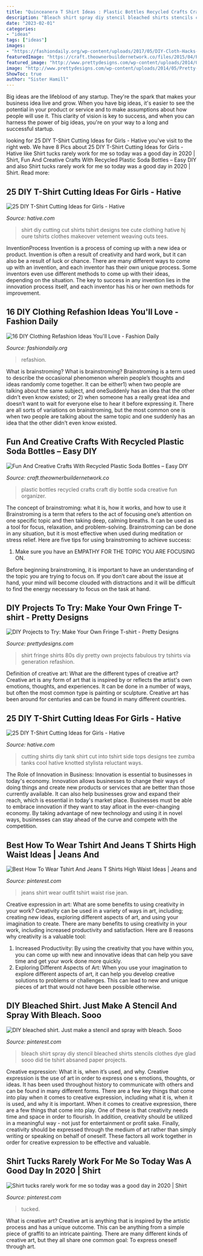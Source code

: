 ```yaml
---
title: "Quinceanera T Shirt Ideas : Plastic Bottles Recycled Crafts Craft Diy Bottle Soda Creative Fun Organizer"
description: "Bleach shirt spray diy stencil bleached shirts stencils clothes dye glad sooo did tie tshirt absaned paper projects"
date: "2023-02-01"
categories:
- "ideas"
tags: ["ideas"]
images:
- "https://fashiondaily.org/wp-content/uploads/2017/05/DIY-Cloth-Hacks-.jpg"
featuredImage: "https://craft.theownerbuildernetwork.co/files/2015/04/Plastic-Bottle-Ideas006.jpg"
featured_image: "http://www.prettydesigns.com/wp-content/uploads/2014/05/Pretty-Shirt.jpg"
image: "http://www.prettydesigns.com/wp-content/uploads/2014/05/Pretty-Shirt.jpg"
ShowToc: true
author: "Sister Hamill"
---
```



Big ideas are the lifeblood of any startup. They're the spark that makes your business idea live and grow. When you have big ideas, it's easier to see the potential in your product or service and to make assumptions about how people will use it. This clarity of vision is key to success, and when you can harness the power of big ideas, you're on your way to a long and successful startup.

	

		
looking for 25 DIY T-Shirt Cutting Ideas for Girls - Hative you've visit to the right web. We have 8 Pics about 25 DIY T-Shirt Cutting Ideas for Girls - Hative like Shirt tucks rarely work for me so today was a good day in 2020 | Shirt, Fun And Creative Crafts With Recycled Plastic Soda Bottles – Easy DIY and also Shirt tucks rarely work for me so today was a good day in 2020 | Shirt. Read more:
		
    
## 25 DIY T-Shirt Cutting Ideas For Girls - Hative

<img loading=lazy src="https://hative.com/wp-content/uploads/2014/11/diy-tshirt-cutting-ideas/8-diy-t-shirt-cut.jpg" onerror="this.onerror=null;this.src='https://tse4.mm.bing.net/th?id=OIP.lAqm5suao2-fk3kSm47Z0gHaKB&amp;pid=15.1';" alt="25 DIY T-Shirt Cutting Ideas for Girls - Hative">

_Source: hative.com_

>shirt diy cutting cut shirts tshirt designs tee cute clothing hative hj oure tshirts clothes makeover vetement weaving outs tees. 

	

InventionProcess
Invention is a process of coming up with a new idea or product. Invention is often a result of creativity and hard work, but it can also be a result of luck or chance. There are many different ways to come up with an invention, and each inventor has their own unique process. Some inventors even use different methods to come up with their ideas, depending on the situation. The key to success in any invention lies in the innovation process itself, and each inventor has his or her own methods for improvement.

    
## 16 DIY Clothing Refashion Ideas You&#039;ll Love - Fashion Daily

<img loading=lazy src="https://fashiondaily.org/wp-content/uploads/2017/05/DIY-Cloth-Hacks-.jpg" onerror="this.onerror=null;this.src='https://tse1.mm.bing.net/th?id=OIP.NUPF9bTNb6Yfhpm_i3_dtAHaQS&amp;pid=15.1';" alt="16 DIY Clothing Refashion Ideas You&#039;ll Love - Fashion Daily">

_Source: fashiondaily.org_

>refashion. 

	

What is brainstroming?
What is brainstroming? Brainstroming is a term used to describe the occasional phenomenon wherein people’s thoughts and ideas randomly come together. It can be either1) when two people are talking about the same subject, and oneSuddenly has an idea that the other didn’t even know existed; or 2) when someone has a really great idea and doesn’t want to wait for everyone else to hear it before expressing it. There are all sorts of variations on brainstroming, but the most common one is when two people are talking about the same topic and one suddenly has an idea that the other didn’t even know existed.

    
## Fun And Creative Crafts With Recycled Plastic Soda Bottles – Easy DIY

<img loading=lazy src="https://craft.theownerbuildernetwork.co/files/2015/04/Plastic-Bottle-Ideas006.jpg" onerror="this.onerror=null;this.src='https://tse1.mm.bing.net/th?id=OIP.HGmixYqLTdXLvrIOqjLB1wHaFq&amp;pid=15.1';" alt="Fun And Creative Crafts With Recycled Plastic Soda Bottles – Easy DIY">

_Source: craft.theownerbuildernetwork.co_

>plastic bottles recycled crafts craft diy bottle soda creative fun organizer. 

	

The concept of brainstroming: what it is, how it works, and how to use it
Brainstroming is a term that refers to the act of focusing one’s attention on one specific topic and then taking deep, calming breaths. It can be used as a tool for focus, relaxation, and problem-solving. Brainstroming can be done in any situation, but it is most effective when used during meditation or stress relief. Here are five tips for using brainstroming to achieve success:
1. Make sure you have an EMPATHY FOR THE TOPIC YOU ARE FOCUSING ON.

Before beginning brainstroming, it is important to have an understanding of the topic you are trying to focus on. If you don’t care about the issue at hand, your mind will become clouded with distractions and it will be difficult to find the energy necessary to focus on the task at hand.

    
## DIY Projects To Try: Make Your Own Fringe T-shirt - Pretty Designs

<img loading=lazy src="http://www.prettydesigns.com/wp-content/uploads/2014/05/Pretty-Shirt.jpg" onerror="this.onerror=null;this.src='https://tse2.mm.bing.net/th?id=OIP.FeK_ERFnHr2jt_WYTfYYGgHaL1&amp;pid=15.1';" alt="DIY Projects to Try: Make Your Own Fringe T-shirt - Pretty Designs">

_Source: prettydesigns.com_

>shirt fringe shirts 80s diy pretty own projects fabulous try tshirts via generation refashion. 

	

Definition of creative art: What are the different types of creative art?
Creative art is any form of art that is inspired by or reflects the artist's own emotions, thoughts, and experiences. It can be done in a number of ways, but often the most common type is painting or sculpture. Creative art has been around for centuries and can be found in many different countries.

    
## 25 DIY T-Shirt Cutting Ideas For Girls - Hative

<img loading=lazy src="https://hative.com/wp-content/uploads/2014/11/diy-tshirt-cutting-ideas/22-cutting-shirts-into-tank-tops.jpg" onerror="this.onerror=null;this.src='https://tse3.mm.bing.net/th?id=OIP.ligGZPDzb2KKBMl05sedxgHaLJ&amp;pid=15.1';" alt="25 DIY T-Shirt Cutting Ideas for Girls - Hative">

_Source: hative.com_

>cutting shirts diy tank shirt cut into tshirt side tops designs tee zumba tanks cool hative knotted stylista reluctant ways. 

	

The Role of Innovation in Business:
Innovation is essential to businesses in today's economy. Innovation allows businesses to change their ways of doing things and create new products or services that are better than those currently available. It can also help businesses grow and expand their reach, which is essential in today's market place.
Businesses must be able to embrace innovation if they want to stay afloat in the ever-changing economy. By taking advantage of new technology and using it in novel ways, businesses can stay ahead of the curve and compete with the competition.

    
## Best How To Wear Tshirt And Jeans T Shirts High Waist Ideas | Jeans And

<img loading=lazy src="https://i.pinimg.com/736x/16/65/67/166567fd6aa652ac02ce84b014a662b2.jpg" onerror="this.onerror=null;this.src='https://tse1.mm.bing.net/th?id=OIP.gnPu4-gXr5KNAEPtFE7zwwAAAA&amp;pid=15.1';" alt="Best How To Wear Tshirt And Jeans T Shirts High Waist Ideas | Jeans and">

_Source: pinterest.com_

>jeans shirt wear outfit tshirt waist rise jean. 

	

Creative expression in art: What are some benefits to using creativity in your work?
Creativity can be used in a variety of ways in art, including; creating new ideas, exploring different aspects of art, and using your imagination to create. There are many benefits to using creativity in your work, including increased productivity and satisfaction. Here are 8 reasons why creativity is a valuable tool: 
1. Increased Productivity: By using the creativity that you have within you, you can come up with new and innovative ideas that can help you save time and get your work done more quickly.
2. Exploring Different Aspects of Art: When you use your imagination to explore different aspects of art, it can help you develop creative solutions to problems or challenges. This can lead to new and unique pieces of art that would not have been possible otherwise. 

    
## DIY Bleached Shirt. Just Make A Stencil And Spray With Bleach. Sooo

<img loading=lazy src="https://i.pinimg.com/736x/8f/14/90/8f14901cb4ad867b0fe059169a668247.jpg" onerror="this.onerror=null;this.src='https://tse2.mm.bing.net/th?id=OIP.SGAPR1ziuO8IyQIDDclQ0AHaJ4&amp;pid=15.1';" alt="DIY bleached shirt. Just make a stencil and spray with bleach. Sooo">

_Source: pinterest.com_

>bleach shirt spray diy stencil bleached shirts stencils clothes dye glad sooo did tie tshirt absaned paper projects. 

	

Creative expression: What it is, when it’s used, and why.
Creative expression is the use of art in order to express one s emotions, thoughts, or ideas. It has been used throughout history to communicate with others and can be found in many different forms. There are a few key things that come into play when it comes to creative expression, including what it is, when it is used, and why it is important.
When it comes to creative expression, there are a few things that come into play. One of these is that creativity needs time and space in order to flourish. In addition, creativity should be utilized in a meaningful way - not just for entertainment or profit sake. Finally, creativity should be expressed through the medium of art rather than simply writing or speaking on behalf of oneself. These factors all work together in order for creative expression to be effective and valuable.

    
## Shirt Tucks Rarely Work For Me So Today Was A Good Day In 2020 | Shirt

<img loading=lazy src="https://i.pinimg.com/736x/77/f6/d3/77f6d3bc95b1f3353dc1ed31df6b985b.jpg" onerror="this.onerror=null;this.src='https://tse3.mm.bing.net/th?id=OIP.gZSJ2K-JGAnj1yPMD1cYCAHaKa&amp;pid=15.1';" alt="Shirt tucks rarely work for me so today was a good day in 2020 | Shirt">

_Source: pinterest.com_

>tucked. 

	

What is creative art?
Creative art is anything that is inspired by the artistic process and has a unique outcome. This can be anything from a simple piece of graffiti to an intricate painting. There are many different kinds of creative art, but they all share one common goal: To express oneself through art.

